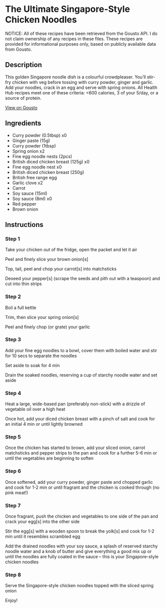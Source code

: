# The Ultimate Singapore-Style Chicken Noodles

NOTICE: All of these recipes have been retrieved from the Gousto API. I do not claim ownership of any recipes in these files. These recipes are provided for informational purposes only, based on publicly available data from Gousto.

## Description

This golden Singapore noodle dish is a colourful crowdpleaser. You’ll stir-fry chicken with veg before tossing with curry powder, ginger and garlic. Add your noodles, crack in an egg and serve with spring onions. All Health Hub recipes meet one of these criteria: <600 calories, 3 of your 5/day, or a source of protein.

[View on Gousto](https://www.gousto.co.uk/recipes/cookbook/crispy-chicken-singapore-noodles)

## Ingredients

- Curry powder (0.5tbsp) x0
- Ginger paste (15g)
- Curry powder (1tbsp)
- Spring onion x2
- Fine egg noodle nests (2pcs)
- British diced chicken breast (125g) x0
- Fine egg noodle nest x0
- British diced chicken breast (250g)
- British free range egg
- Garlic clove x2
- Carrot
- Soy sauce (15ml)
- Soy sauce (8ml) x0
- Red pepper
- Brown onion

## Instructions


### Step 1

Take your chicken out of the fridge, open the packet and let it air

Peel and finely slice your brown onion[s]

Top, tail, peel and chop your carrot[s] into matchsticks

Deseed your pepper[s] (scrape the seeds and pith out with a teaspoon) and cut into thin strips


### Step 2

Boil a full kettle

Trim, then slice your spring onion[s]

Peel and finely chop (or grate) your garlic


### Step 3

Add your fine egg noodles to a bowl, cover them with boiled water and stir for 10 secs to separate the noodles

Set aside to soak for 4 min

Drain the soaked noodles, reserving a cup of starchy noodle water and set aside


### Step 4

Heat a large, wide-based pan (preferably non-stick) with a drizzle of vegetable oil over a high heat

Once hot, add your diced chicken breast with a pinch of salt and cook for an initial 4 min or until lightly browned


### Step 5

Once the chicken has started to brown, add your sliced onion, carrot matchsticks and pepper strips to the pan and cook for a further 5-6 min or until the vegetables are beginning to soften


### Step 6

Once softened, add your curry powder, ginger paste and chopped garlic and cook for 1-2 min or until fragrant and the chicken is cooked through (no pink meat!)


### Step 7

Once fragrant, push the chicken and vegetables to one side of the pan and crack your egg[s] into the other side

Stir the egg[s] with a wooden spoon to break the yolk[s] and cook for 1-2 min until it resembles scrambled egg

Add the drained noodles with your soy sauce, a splash of reserved starchy noodle water and a knob of butter and give everything a good mix up or until the noodles are fully coated in the sauce – this is your Singapore-style chicken noodles

### Step 8

Serve the Singapore-style chicken noodles topped with the sliced spring onion

Enjoy!

